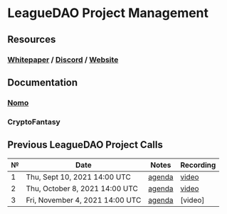 # **LeagueDAO Project Management**

## **Resources**
### [Whitepaper](https://medium.com/leaguedao/leaguedao-white-paper-a3dbf82050f7) / [Discord](https://discord.gg/leaguedao) / [Website](https://leaguedao.com)

## **Documentation**
### [Nomo](https://github.com/LeagueDAO/LeagueDAO-PM/issues/3)
### CryptoFantasy

## Previous LeagueDAO Project Calls

 №  | Date                             | Notes          | Recording            |
--- | -------------------------------- | -------------- | -------------------- |
 1  | Thu, Sept 10, 2021 14:00 UTC       | [agenda](https://github.com/LeagueDAO/LeagueDAO-PM/issues/1)  | [video](https://youtu.be/wbV5i53Z6oo) |
 2  | Thu, October 8, 2021 14:00 UTC     | [agenda](https://github.com/LeagueDAO/LeagueDAO-PM/issues/2)  | [video](https://youtu.be/rZw2STt4BTA) |
 3  | Fri, November 4, 2021 14:00 UTC     | [agenda](https://github.com/LeagueDAO/LeagueDAO-PM/issues/33)  | [video] |


